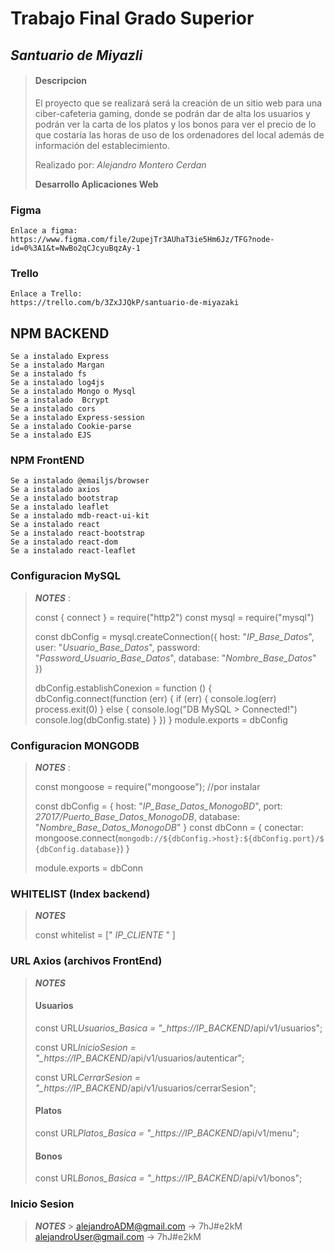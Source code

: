 # Trabajo Final Grado Superior

## **_Santuario de Miyazli_**

> #### **Descripcion**
>
> El proyecto que se realizará será la creación de un sitio web para una ciber-cafeteria gaming, donde se podrán dar de alta los usuarios y podrán ver la carta de los platos y los bonos para ver el precio de lo que costaría las horas de uso de los ordenadores del local además de información del establecimiento.
>
> Realizado por: _Alejandro Montero Cerdan_
>
> **Desarrollo Aplicaciones Web**

### Figma

    Enlace a figma:
    https://www.figma.com/file/2upejTr3AUhaT3ie5Hm6Jz/TFG?node-id=0%3A1&t=NwBo2qCJcyuBqzAy-1
    
### Trello
    Enlace a Trello:
    https://trello.com/b/3ZxJJQkP/santuario-de-miyazaki

## NPM BACKEND

    Se a instalado Express
    Se a instalado Margan
    Se a instalado fs
    Se a instalado log4js
    Se a instalado Mongo o Mysql
    Se a instalado  Bcrypt
    Se a instalado cors
    Se a instalado Express-session
    Se a instalado Cookie-parse
    Se a instalado EJS

### NPM FrontEND

    Se a instalado @emailjs/browser
    Se a instalado axios
    Se a instalado bootstrap
    Se a instalado leaflet
    Se a instalado mdb-react-ui-kit
    Se a instalado react
    Se a instalado react-bootstrap
    Se a instalado react-dom
    Se a instalado react-leaflet

### Configuracion MySQL

> **_NOTES_** :
>
> const { connect } = require("http2")
> const mysql = require("mysql")
>
> const dbConfig = mysql.createConnection({
> host: "_IP_Base_Datos_",
> user: "_Usuario_Base_Datos_",
> password: "_Password_Usuario_Base_Datos_",
> database: "_Nombre_Base_Datos_"
> })
>
> dbConfig.establishConexion = function () {
> dbConfig.connect(function (err) {
> if (err) {
> console.log(err)
> process.exit(0)
> } else {
> console.log("DB MySQL > Connected!")
> console.log(dbConfig.state)
> }
> })
> }
> module.exports = dbConfig

### Configuracion MONGODB

> **_NOTES_** :
>
> const mongoose = require("mongoose"); //por instalar
>
> const dbConfig = {
> host: "_IP_Base_Datos_MonogoBD_",
> port: _27017/Puerto_Base_Datos_MonogoDB_,
> database: "_Nombre_Base_Datos_MonogoDB_"
> }
> const dbConn = {
> conectar: mongoose.connect(`mongodb://${dbConfig.>host}:${dbConfig.port}/${dbConfig.database}`)
> }
>
> module.exports = dbConn

### WHITELIST (Index backend)

> **_NOTES_**
>
> const whitelist = [" *IP_CLIENTE* " ]

### URL Axios (archivos FrontEnd)

> **_NOTES_**
>
> #### Usuarios
>
> const URL*Usuarios_Basica = "\_https://IP_BACKEND*/api/v1/usuarios";
>
> const URL*InicioSesion = "\_https://IP_BACKEND*/api/v1/usuarios/autenticar";
>
> const URL*CerrarSesion = "\_https://IP_BACKEND*/api/v1/usuarios/cerrarSesion";
>
> #### Platos
>
> const URL*Platos_Basica = "\_https://IP_BACKEND*/api/v1/menu";
>
> #### Bonos
>
> const URL*Bonos_Basica = "\_https://IP_BACKEND*/api/v1/bonos";

### Inicio Sesion

> **_NOTES_** >
> alejandroADM@gmail.com -> 7hJ#e2kM
> alejandroUser@gmail.com -> 7hJ#e2kM
